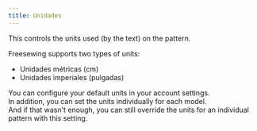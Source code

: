 ```yaml
---
title: Unidades
---
```


This controls the units used (by the text) on the pattern.

Freesewing supports two types of units:

 - Unidades métricas (cm)
 - Unidades imperiales (pulgadas)

You can configure your default units in your account settings.  
In addition, you can set the units individually for each model.  
And if that wasn't enough, you can still override the units for an individual pattern with this setting.

